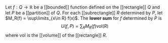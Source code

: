 Let $f: Q\to \mathbb R$ be a [[bounded]] function defined on the [[rectangle]] $Q$ and let $P$ be a [[partition]] of $Q$. For each [[subrectangle]] $R$ determined by $P$, let $M_R(f) = \sup\limits_{x\in R} f(x)$. The **lower sum** for $f$ determined by $P$ is $$U(f,P) = \sum_{R} M_R(f)\text{vol}(R)$$ where $\text{vol}$ is the [[volume]] of the [[rectangle]] $R$.